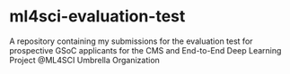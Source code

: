 # ml4sci-evaluation-test
A repository containing my submissions for the evaluation test for prospective GSoC applicants for the CMS and End-to-End Deep Learning Project @ML4SCI Umbrella Organization
